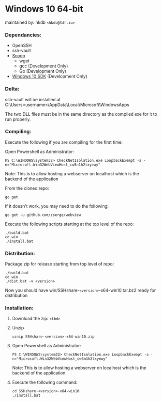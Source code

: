 # Windows 10 64-bit

maintained by: hkdb `<hkdb@3df.io>`

### Dependancies:

- OpenSSH
- ssh-vault
- [Scoop](https://scoop.sh)
    - wget
    - gcc (Development Only)
    - Go (Development Only)
- [Windows 10 SDK](https://developer.microsoft.com/en-US/windows/downloads/windows-10-sdk/) (Development Only)

### Delta:

ssh-vault will be installed at C:\Users\<username>\AppData\Local\Microsoft\WindowsApps

The two DLL files must be in the same directory as the compiled exe for it to run properly.

### Compiling:

Execute the following if you are compiling for the first time:

Open Powershell as Administrator:
```
PS C:\WINDOWS\system32> CheckNetIsolation.exe LoopbackExempt -a -n="Microsoft.Win32WebViewHost_cw5n1h2txyewy"
```
Note: This is to allow hosting a webserver on localhost which is the backend of the application

From the cloned repo:

```
go get
```

If it doesn't work, you may need to do the following:
```
go get -u github.com/zserge/webview
```
Execute the following scripts starting at the top level of the repo:

```
./build.bat
cd win
./install.bat
```

### Distribution:

Package zip for release starting from top level of repo:

```
./build.bat
cd win
./dist.bat -v <version>
```
Now you should have win/SSHshare-`<version>`-x64-win10.tar.bz2 ready for distribution

### Installation:

1. Download the zip: `<tbd>`

2. Unzip
   ```
   uznip SSHshare-<version>-x64-win10.zip
   ```
3. Open Powershell as Administrator:
   ```
   PS C:\WINDOWS\system32> CheckNetIsolation.exe LoopbackExempt -a -n="Microsoft.Win32WebViewHost_cw5n1h2txyewy"
   ```
   Note: This is to allow hosting a webserver on localhost which is the backend of the application

4. Execute the following command:
   ```
   cd SSHshare-<version>-x64-win10
   ./install.bat
   ```